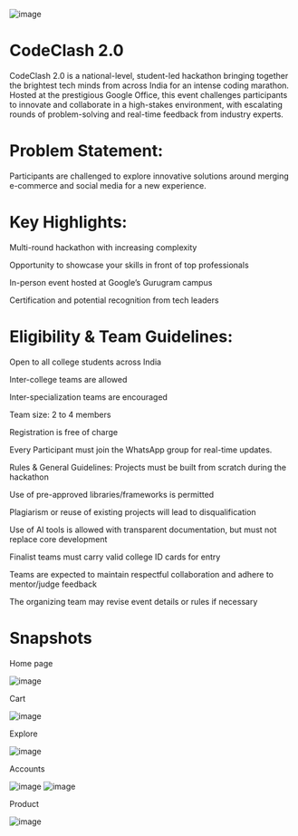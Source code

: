![image](https://github.com/user-attachments/assets/c46122b0-4b51-4d06-ae7b-ddd0439c2628)

# CodeClash 2.0
CodeClash 2.0 is a national-level, student-led hackathon bringing together the brightest tech minds from across India for an intense coding marathon. Hosted at the prestigious Google Office, this event challenges participants to innovate and collaborate in a high-stakes environment, with escalating rounds of problem-solving and real-time feedback from industry experts.

# Problem Statement:
Participants are challenged to explore innovative solutions around merging e-commerce and social media for a new experience.

# Key Highlights:
Multi-round hackathon with increasing complexity

Opportunity to showcase your skills in front of top professionals

In-person event hosted at Google’s Gurugram campus

Certification and potential recognition from tech leaders

# Eligibility & Team Guidelines:
Open to all college students across India

Inter-college teams are allowed

Inter-specialization teams are encouraged

Team size: 2 to 4 members

Registration is free of charge

Every Participant must join the WhatsApp group for real-time updates.

Rules & General Guidelines:
Projects must be built from scratch during the hackathon

Use of pre-approved libraries/frameworks is permitted

Plagiarism or reuse of existing projects will lead to disqualification

Use of AI tools is allowed with transparent documentation, but must not replace core development

Finalist teams must carry valid college ID cards for entry

Teams are expected to maintain respectful collaboration and adhere to mentor/judge feedback

The organizing team may revise event details or rules if necessary

# Snapshots

Home page

![image](https://github.com/user-attachments/assets/5b4eaabd-ff89-40da-8d4f-203ad66a44ab)

Cart

![image](https://github.com/user-attachments/assets/e128b77a-aef4-484b-8fa1-c04aed847365)

Explore

![image](https://github.com/user-attachments/assets/1c52b0da-83f7-40a8-8353-e6e001060303)

Accounts

![image](https://github.com/user-attachments/assets/6820c09d-ac14-4336-9c5a-7ad1b7152948)
![image](https://github.com/user-attachments/assets/94970e0d-a151-46cb-81ca-9cfe12f3a71a)

Product

![image](https://github.com/user-attachments/assets/b22f5bfd-d68b-47c6-a681-cf7788dd3c45)


